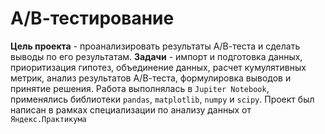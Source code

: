 # А/В-тестирование
**Цель проекта** - проанализировать результаты А/В-теста и сделать выводы по его результатам.
**Задачи** - импорт и подготовка данных, приоритизация гипотез, объединение данных, расчет кумулятивных метрик, анализ результатов А/В-теста, 
формулировка выводов и принятие решения.
Работа выполнялась в `Jupiter Notebook`, применялись библиотеки `pandas`, `matplotlib`, `numpy` и `scipy`.
Проект был написан в рамках специализации по анализу данных от `Яндекс.Практикума`
